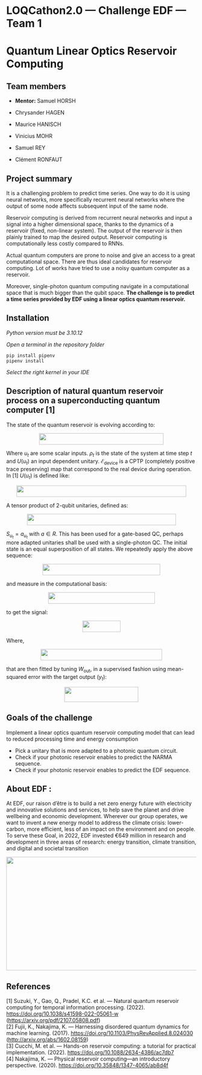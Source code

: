 # LOQCathon2.0 — Challenge EDF — Team 1
# Quantum Linear Optics Reservoir Computing

## Team members

- **Mentor:** Samuel HORSH

- Chrysander HAGEN
- Maurice HANISCH
- Vinicius MOHR
- Samuel REY
- Clément RONFAUT

## Project summary

It is a challenging problem to predict time series.
One way to do it is using neural networks, more specifically recurrent neural networks where the output of some node affects subsequent input of the same node.

Reservoir computing is derived from recurrent neural networks and input a signal into a higher dimensional space, thanks to the dynamics of a reservoir (fixed, non-linear system).
The output of the reservoir is then plainly trained to map the desired output.
Reservoir computing is computationally less costly compared to RNNs.

Actual quantum computers are prone to noise and give an access to a great computational space.
There are thus ideal candidates for reservoir computing.
Lot of works have tried to use a noisy quantum computer as a reservoir.

Moreover, single-photon quantum computing navigate in a computational space that is much bigger than the qubit space.
**The challenge is to predict a time series provided by EDF using a linear optics quantum reservoir.**

## Installation

*Python version must be 3.10.12*

*Open a terminal in the repository folder*

```
pip install pipenv
pipenv install
```

*Select the right kernel in your IDE*

## Description of natural quantum reservoir process on a superconducting quantum computer [1]

The state of the quantum reservoir is evolving according to:

<p align="center"><img src="https://github.com/LOQCathon2-0/unloqc-EDF-1/blob/main/images/eq_1_EDF.png" width="330" height="30" /></p>

Where $u_t$ are some scalar inputs. $\rho_t$ is the state of the system at time step $t$ and $U(u_t)$ an input dependent unitary.
$\mathscr{E}_{\text{device}}$ is a CPTP (completely positive trace preserving) map that correspond to the real device during operation.
In [1] $U(u_t)$ is defined like:

<p align="center"><img src="https://github.com/LOQCathon2-0/unloqc-EDF-1/blob/main/images/eq_2_EDF.png" width="450" height="30" /></p>

A tensor product of 2-qubit unitaries, defined as:

<p align="center"><img src="https://github.com/LOQCathon2-0/unloqc-EDF-1/blob/main/images/eq_3_EDF.png" width="395" height="30" /></p>

$S_{u_t} = a_{u_t}$ with $a \in R$.
This has been used for a gate-based QC, perhaps more adapted unitaries shall be used with a single-photon QC.
The initial state is an equal superposition of all states.
We repeatedly apply the above sequence:

<p align="center"><img src="https://github.com/LOQCathon2-0/unloqc-EDF-1/blob/main/images/eq_4_EDF.png" width="312" height="30" /></p>


and measure in the computational basis:


<p align="center"><img src="https://github.com/LOQCathon2-0/unloqc-EDF-1/blob/main/images/eq_5_EDF.png" width="283" height="30" /></p>

to get the signal:

<p align="center"><img src="https://github.com/LOQCathon2-0/unloqc-EDF-1/blob/main/images/eq_6_EDF.png" width="101" height="30" /></p>

Where,

<p align="center"><img src="https://github.com/LOQCathon2-0/unloqc-EDF-1/blob/main/images/eq_7_EDF.png" width="322" height="30" /></p>

that are then fitted by tuning $W_{\text{out}}$, in a supervised fashion using mean-squared error with the target output ($y_t$):

<p align="center"><img src="https://github.com/LOQCathon2-0/unloqc-EDF-1/blob/main/images/eq_8_EDF.png" width="196" height="40" /></p>

## Goals of the challenge
Implement a linear optics quantum reservoir computing model that can lead to reduced processing time and energy consumption
- Pick a unitary that is more adapted to a photonic quantum circuit.
- Check if your photonic reservoir enables to predict the NARMA sequence.
- Check if your photonic reservoir enables to predict the EDF sequence.

## About EDF :
At EDF, our raison d’être is to build a net zero energy future with electricity and innovative solutions and services, to help save the planet and drive wellbeing and economic development.
Wherever our group operates, we want to invent a new energy model to address the climate crisis: lower-carbon, more efficient, less of an impact on the environment and on people.
To serve these Goal, in 2022, EDF invested €649 million in research and development in three areas of research: energy transition, climate transition, and digital and societal transition

<img src="https://github.com/LOQCathon2-0/unloqc-EDF-1/blob/main/images/EDG_logo.png" width="705" height="300"/>

## References

[1] Suzuki, Y., Gao, Q., Pradel, K.C. et al. — Natural quantum reservoir computing for temporal information processing. (2022). https://doi.org/10.1038/s41598-022-05061-w (https://arxiv.org/pdf/2107.05808.pdf) <br>
[2] Fujii, K., Nakajima, K. — Harnessing disordered quantum dynamics for machine learning. (2017). https://doi.org/10.1103/PhysRevApplied.8.024030 (http://arxiv.org/abs/1602.08159) <br>
[3] Cucchi, M. et al. — Hands-on reservoir computing: a tutorial for practical implementation. (2022). https://doi.org/10.1088/2634-4386/ac7db7 <br>
[4] Nakajima, K. — Physical reservoir computing—an introductory perspective. (2020). https://doi.org/10.35848/1347-4065/ab8d4f <br>
